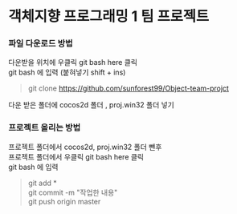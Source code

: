 # 객체지향 프로그래밍 1 팀 프로젝트

### 파일 다운로드 방법
다운받을 위치에 우클릭 git bash here 클릭<br>
git bash 에 입력 (붙혀넣기 shift + ins)
> git clone https://github.com/sunforest99/Object-team-projct

다운 받은 폴더에 cocos2d 폴더 , proj.win32 폴더 넣기

### 프로젝트 올리는 방법
프로젝트 폴더에서 cocos2d, proj.win32 폴더 뺀후 <br>
프로젝트 폴더에서 우클릭 git bash here 클릭<br>
git bash 에 입력
> git add *<br>
> git commit -m "작업한 내용"<br>
> git push origin master
